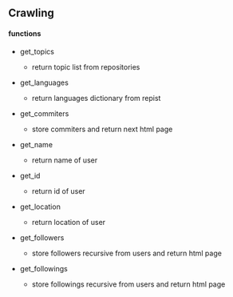 ## Crawling


#### functions

* get_topics
    - return topic list from repositories
    
* get_languages
    - return languages dictionary from repist

* get_commiters
    - store commiters and return next html page 

* get_name
    - return name of user

* get_id
    - return id of user

* get_location
    - return location of user

* get_followers
    - store followers recursive from users and return html page
 
* get_followings
    - store followings recursive from users and return html page

